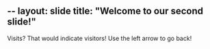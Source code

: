 --
layout: slide
title: "Welcome to our second slide!"
--
Visits? That would indicate visitors!
Use the left arrow to go back!